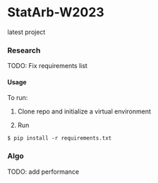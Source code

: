 # StatArb-W2023
latest project



### Research 

TODO: Fix requirements list

#### Usage

To run:

1. Clone repo and initialize a virtual environment

2. Run

``` {.sourceCode .bash}
$ pip install -r requirements.txt
```

### Algo

TODO: add performance

